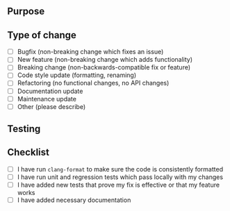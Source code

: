 ## Purpose
<!--
Explain the goal of this PR, if it addresses an existing issue be sure to link to it.
Describe the big picture of your changes here, perhaps using a bullet list if multiple changes are done to accomplish a single goal.
If this PR accomplishes multiple goals, it may be best to create separate PR's for each.
-->

## Type of change
<!--
What types of change is it?
Select the appropriate type(s) that describe this PR
-->

- [ ] Bugfix (non-breaking change which fixes an issue)
- [ ] New feature (non-breaking change which adds functionality)
- [ ] Breaking change (non-backwards-compatible fix or feature)
- [ ] Code style update (formatting, renaming)
- [ ] Refactoring (no functional changes, no API changes)
- [ ] Documentation update
- [ ] Maintenance update
- [ ] Other (please describe)

## Testing
<!-- Explain the steps needed to test the new code to verify that it does indeed address the issue and produce the expected behavior. -->

## Checklist
<!-- Put an `x` in the boxes that apply. -->

- [ ] I have run `clang-format` to make sure the code is consistently formatted
- [ ] I have run unit and regression tests which pass locally with my changes
- [ ] I have added new tests that prove my fix is effective or that my feature works
- [ ] I have added necessary documentation